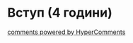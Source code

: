 <div id="hypercomments_widget" class="js-hypercomments-widget invisible"></div>

# Вступ (4 години)



<div class="js-hypercomments-container">
<a href="http://hypercomments.com" class="hc-link" title="comments widget">comments powered by HyperComments</a>
</div>